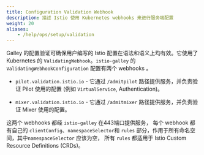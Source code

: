 ```yaml
---
title: Configuration Validation Webhook
description: 描述 Istio 使用 Kubernetes webhooks 来进行服务端配置
weight: 20
aliases:
    - /help/ops/setup/validation   
---
```


Galley 的配置验证可确保用户编写的 Istio 配置在语法和语义上均有效。它使用了 Kubernetes 的 `ValidatingWebhook`。`istio-galley` 的 `ValidatingWebhookConfiguration` 配置有两个 webhooks 。

* `pilot.validation.istio.io` - 它通过 `/admitpilot` 路径提供服务，并负责验证 Pilot 使用的配置 (例如 `VirtualService`, Authentication)。

* `mixer.validation.istio.io` - 它通过 `/admitmixer` 路径提供服务，并负责验证 Mixer 使用的配置。

这两个 webhooks 都经 `istio-galley` 在443端口提供服务， 每个 webhook 都有自己的 `clientConfig`、`namespaceSelector`和 `rules` 部分，作用于所有命名空间，其中`namespaceSelector` 应该为空， 所有 `rules` 都适用于 Istio Custom Resource Definitions (CRDs)。